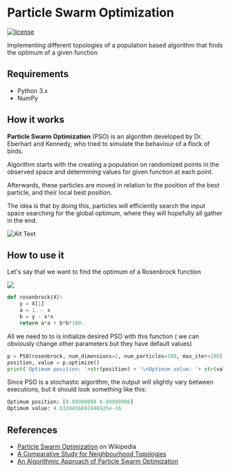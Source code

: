 
# Particle Swarm Optimization 

[![license](https://img.shields.io/github/license/ssttefann/PSO.svg)]()

Implementing different topologies of a population based algorithm that finds the optimum of a given function



## Requirements
- Python 3.x
- NumPy 

## How it works

__Particle Swarm Optimization__ (PSO) is an algorithm developed by Dr. Eberhart and Kennedy, who tried to simulate the behaviour of a flock of birds.

Algorithm starts with the creating a population on randomized points in the observed space and determining values for given function at each point.

Afterwards, these particles are moved in relation to the position of the best particle, and their local best position.

The idea is that by doing this, particles will efficiently search the input space searching for the global optimum, where they will hopefully all gather in the end.


![Alt Text](https://upload.wikimedia.org/wikipedia/commons/e/ec/ParticleSwarmArrowsAnimation.gif)


## How to use it
Let's say that we want to find the optimum of a Rosenbrock function

<img src="https://www.researchgate.net/profile/Laurent_Baumes/publication/236625120/figure/fig4/AS:299275956310021@1448364356683/Plot-of-the-Rosenbrock-function-for-two-dimensions.png"/>

```python
def rosenbrock(X):  
    y = X[1]  
    a = 1. - x  
    b = y - x*x  
    return a*a + b*b*100.
```
All we need to to is initialize desired PSO with this function ( we can obviously change other parameters but they have default values)

```python
p = PSO(rosenbrock, num_dimensions=2, num_particles=100, max_iter=100)  
position, value = p.optimize()  
print('Optimum position: '+str(position) + '\nOptimum value: '+ str(value))
```
Since PSO is a stochastic algorithm, the output will slightly vary between executions, but it should look something like this: 
```python
Optimum position: [0.99999998 0.99999996]
Optimum value: 4.6320456692446925e-16
```



## References
- [Particle Swarm Optimization](https://en.wikipedia.org/wiki/Particle_swarm_optimization) on Wikipedia
- [A Comparative Study for Neighbourhood Topologies](https://pdfs.semanticscholar.org/8c2b/95cec5adcb4c9d577d56f765b0d54175384c.pdf) 
- [An Algorithmic Approach of Particle Swarm Optimization](https://pdfs.semanticscholar.org/11b4/3fdcf2decc96a7521c2c62084502a5b6cac0.pdf)
